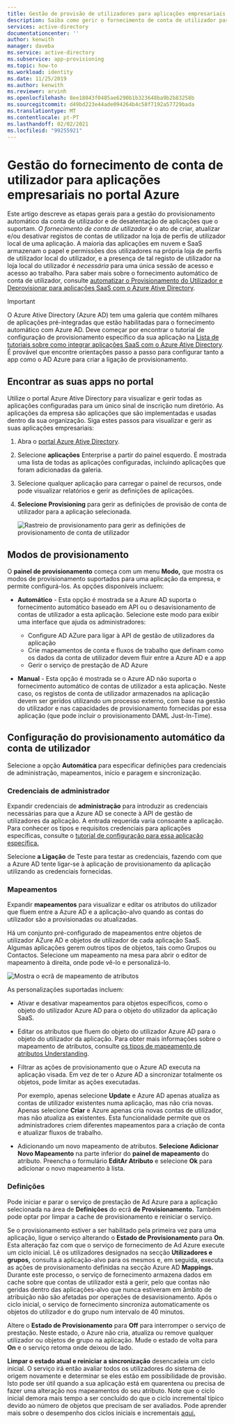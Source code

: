 ```yaml
---
title: Gestão de provisão de utilizadores para aplicações empresariais em Azure AD
description: Saiba como gerir o fornecimento de conta de utilizador para aplicações empresariais utilizando o Azure Ative Directory
services: active-directory
documentationcenter: ''
author: kenwith
manager: daveba
ms.service: active-directory
ms.subservice: app-provisioning
ms.topic: how-to
ms.workload: identity
ms.date: 11/25/2019
ms.author: kenwith
ms.reviewer: arvinh
ms.openlocfilehash: 8ee18043f0485ae6290b1b323648ba9b2b83258b
ms.sourcegitcommit: d49bd223e44ade094264b4c58f7192a57729bada
ms.translationtype: MT
ms.contentlocale: pt-PT
ms.lasthandoff: 02/02/2021
ms.locfileid: "99255921"
---
```

# <a name="managing-user-account-provisioning-for-enterprise-apps-in-the-azure-portal"></a>Gestão do fornecimento de conta de utilizador para aplicações empresariais no portal Azure

Este artigo descreve as etapas gerais para a gestão do provisionamento automático da conta de utilizador e de desatentação de aplicações que o suportam. *O fornecimento de conta de utilizador* é o ato de criar, atualizar e/ou desativar registos de contas de utilizador na loja de perfis de utilizador local de uma aplicação. A maioria das aplicações em nuvem e SaaS armazenam o papel e permissões dos utilizadores na própria loja de perfis de utilizador local do utilizador, e a presença de tal registo de utilizador na loja local do utilizador é *necessária* para uma única sessão de acesso e acesso ao trabalho. Para saber mais sobre o fornecimento automático de conta de utilizador, consulte [automatizar o Provisionamento do Utilizador e Deprovisionar para aplicações SaaS com o Azure Ative Directory](user-provisioning.md).

> [!IMPORTANT]
> O Azure Ative Directory (Azure AD) tem uma galeria que contém milhares de aplicações pré-integradas que estão habilitadas para o fornecimento automático com Azure AD. Deve começar por encontrar o tutorial de configuração de provisionamento específico da sua aplicação na [Lista de tutoriais sobre como integrar aplicações SaaS com o Azure Ative Directory](../saas-apps/tutorial-list.md). É provável que encontre orientações passo a passo para configurar tanto a app como o AD Azure para criar a ligação de provisionamento.

## <a name="finding-your-apps-in-the-portal"></a>Encontrar as suas apps no portal

Utilize o portal Azure Ative Directory para visualizar e gerir todas as aplicações configuradas para um único sinal de inscrição num diretório. As aplicações da empresa são aplicações que são implementadas e usadas dentro da sua organização. Siga estes passos para visualizar e gerir as suas aplicações empresariais:

1. Abra o [portal Azure Ative Directory](https://aad.portal.azure.com).
1. Selecione **aplicações** Enterprise a partir do painel esquerdo. É mostrada uma lista de todas as aplicações configuradas, incluindo aplicações que foram adicionadas da galeria.
1. Selecione qualquer aplicação para carregar o painel de recursos, onde pode visualizar relatórios e gerir as definições de aplicações.
1. **Selecione Provisioning** para gerir as definições de provisão de conta de utilizador para a aplicação selecionada.

   ![Rastreio de provisionamento para gerir as definições de provisionamento de conta de utilizador](./media/configure-automatic-user-provisioning-portal/enterprise-apps-provisioning.png)

## <a name="provisioning-modes"></a>Modos de provisionamento

O **painel de provisionamento** começa com um menu **Modo,** que mostra os modos de provisionamento suportados para uma aplicação da empresa, e permite configurá-los. As opções disponíveis incluem:

* **Automático** - Esta opção é mostrada se a Azure AD suporta o fornecimento automático baseado em API ou o desavisionamento de contas de utilizador a esta aplicação. Selecione este modo para exibir uma interface que ajuda os administradores:

  * Configure AD AZure para ligar à API de gestão de utilizadores da aplicação
  * Crie mapeamentos de conta e fluxos de trabalho que definam como os dados da conta de utilizador devem fluir entre a Azure AD e a app
  * Gerir o serviço de prestação de AD Azure

* **Manual** - Esta opção é mostrada se o Azure AD não suporta o fornecimento automático de contas de utilizador a esta aplicação. Neste caso, os registos de conta de utilizador armazenados na aplicação devem ser geridos utilizando um processo externo, com base na gestão do utilizador e nas capacidades de provisionamento fornecidas por essa aplicação (que pode incluir o provisionamento DAML Just-In-Time).

## <a name="configuring-automatic-user-account-provisioning"></a>Configuração do provisionamento automático da conta de utilizador

Selecione a opção **Automática** para especificar definições para credenciais de administração, mapeamentos, início e paragem e sincronização.

### <a name="admin-credentials"></a>Credenciais de administrador

Expandir credenciais de **administração** para introduzir as credenciais necessárias para que a Azure AD se conecte à API de gestão de utilizadores da aplicação. A entrada requerida varia consoante a aplicação. Para conhecer os tipos e requisitos credenciais para aplicações específicas, consulte o [tutorial de configuração para essa aplicação específica.](user-provisioning.md)

Selecione **a Ligação** de Teste para testar as credenciais, fazendo com que a Azure AD tente ligar-se à aplicação de provisionamento da aplicação utilizando as credenciais fornecidas.

### <a name="mappings"></a>Mapeamentos

Expandir **mapeamentos** para visualizar e editar os atributos do utilizador que fluem entre a Azure AD e a aplicação-alvo quando as contas do utilizador são a provisionadas ou atualizadas.

Há um conjunto pré-configurado de mapeamentos entre objetos de utilizador AZure AD e objetos de utilizador de cada aplicação SaaS. Algumas aplicações gerem outros tipos de objetos, tais como Grupos ou Contactos. Selecione um mapeamento na mesa para abrir o editor de mapeamento à direita, onde pode vê-lo e personalizá-lo.

![Mostra o ecrã de mapeamento de atributos](./media/configure-automatic-user-provisioning-portal/enterprise-apps-provisioning-mapping.png)

As personalizações suportadas incluem:

* Ativar e desativar mapeamentos para objetos específicos, como o objeto do utilizador Azure AD para o objeto do utilizador da aplicação SaaS.
* Editar os atributos que fluem do objeto do utilizador Azure AD para o objeto do utilizador da aplicação. Para obter mais informações sobre o mapeamento de atributos, consulte [os tipos de mapeamento de atributos Understanding](customize-application-attributes.md#understanding-attribute-mapping-types).
* Filtrar as ações de provisionamento que o Azure AD executa na aplicação visada. Em vez de ter o Azure AD a sincronizar totalmente os objetos, pode limitar as ações executadas.

  Por exemplo, apenas selecione **Update** e Azure AD apenas atualiza as contas de utilizador existentes numa aplicação, mas não cria novas. Apenas selecione **Criar** e Azure apenas cria novas contas de utilizador, mas não atualiza as existentes. Esta funcionalidade permite que os administradores criem diferentes mapeamentos para a criação de conta e atualizar fluxos de trabalho.

* Adicionando um novo mapeamento de atributos. **Selecione Adicionar Novo Mapeamento** na parte inferior do **painel de mapeamento** do atributo. Preencha o formulário **EditAr Atributo** e selecione **Ok** para adicionar o novo mapeamento à lista.

### <a name="settings"></a>Definições

Pode iniciar e parar o serviço de prestação de Ad Azure para a aplicação selecionada na área de **Definições** do ecrã **de Provisionamento.** Também pode optar por limpar a cache de provisionamento e reiniciar o serviço.

Se o provisionamento estiver a ser habilitado pela primeira vez para uma aplicação, ligue o serviço alterando o **Estado de Provisionamento** para **On**. Esta alteração faz com que o serviço de fornecimento de Ad Azure execute um ciclo inicial. Lê os utilizadores designados na secção **Utilizadores e grupos,** consulta a aplicação-alvo para os mesmos e, em seguida, executa as ações de provisionamento definidas na secção Azure AD **Mappings.** Durante este processo, o serviço de fornecimento armazena dados em cache sobre que contas de utilizador está a gerir, pelo que contas não geridas dentro das aplicações-alvo que nunca estiveram em âmbito de atribuição não são afetadas por operações de desavisionamento. Após o ciclo inicial, o serviço de fornecimento sincroniza automaticamente os objetos do utilizador e do grupo num intervalo de 40 minutos.

Altere o **Estado de Provisionamento** para **Off**  para interromper o serviço de prestação. Neste estado, o Azure não cria, atualiza ou remove qualquer utilizador ou objetos de grupo na aplicação. Mude o estado de volta para **On** e o serviço retoma onde deixou de lado.

**Limpar o estado atual e reiniciar a sincronização** desencadeia um ciclo inicial. O serviço irá então avaliar todos os utilizadores do sistema de origem novamente e determinar se eles estão em possibilidade de provisão. Isto pode ser útil quando a sua aplicação está em quarentena ou precisa de fazer uma alteração nos mapeamentos do seu atributo. Note que o ciclo inicial demora mais tempo a ser concluído do que o ciclo incremental típico devido ao número de objetos que precisam de ser avaliados. Pode aprender mais sobre o desempenho dos ciclos iniciais e incrementais [aqui.](application-provisioning-when-will-provisioning-finish-specific-user.md)